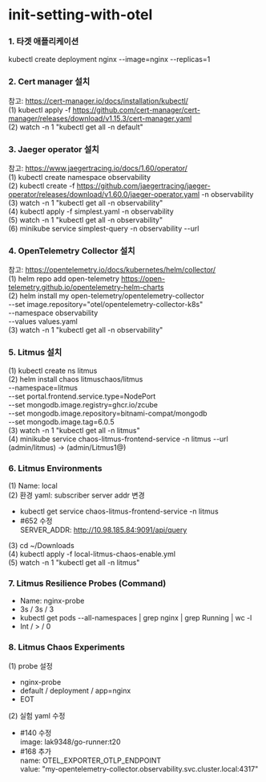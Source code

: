 # init-setting-with-otel

### 1. 타겟 애플리케이션
kubectl create deployment nginx --image=nginx --replicas=1  

### 2. Cert manager 설치  
참고: https://cert-manager.io/docs/installation/kubectl/  
(1) kubectl apply -f https://github.com/cert-manager/cert-manager/releases/download/v1.15.3/cert-manager.yaml  
(2) watch -n 1 "kubectl get all -n default"  

### 3. Jaeger operator 설치
참고: https://www.jaegertracing.io/docs/1.60/operator/   
(1) kubectl create namespace observability   
(2) kubectl create -f https://github.com/jaegertracing/jaeger-operator/releases/download/v1.60.0/jaeger-operator.yaml -n observability   
(3) watch -n 1 "kubectl get all -n observability"  
(4) kubectl apply -f simplest.yaml -n observability   
(5) watch -n 1 "kubectl get all -n observability"  
(6) minikube service simplest-query -n observability --url   

### 4. OpenTelemetry Collector 설치
참고: https://opentelemetry.io/docs/kubernetes/helm/collector/   
(1) helm repo add open-telemetry https://open-telemetry.github.io/opentelemetry-helm-charts    
(2) helm install my open-telemetry/opentelemetry-collector \
  --set image.repository="otel/opentelemetry-collector-k8s" \
  --namespace observability \
  --values values.yaml    
(3) watch -n 1 "kubectl get all -n observability"   
 
### 5. Litmus 설치
(1) kubectl create ns litmus   
(2) helm install chaos litmuschaos/litmus \
--namespace=litmus \
--set portal.frontend.service.type=NodePort \
--set mongodb.image.registry=ghcr.io/zcube \
--set mongodb.image.repository=bitnami-compat/mongodb \
--set mongodb.image.tag=6.0.5   
(3) watch -n 1 "kubectl get all -n litmus"   
(4) minikube service chaos-litmus-frontend-service -n litmus --url    
(admin/litmus) -> (admin/Litmus1@)   

### 6. Litmus Environments
(1) Name: local   
(2) 환경 yaml: subscriber server addr 변경
- kubectl get service chaos-litmus-frontend-service -n litmus  
- #652 수정  
  SERVER_ADDR: http://10.98.185.84:9091/api/query   

(3) cd ~/Downloads   
(4) kubectl apply -f local-litmus-chaos-enable.yml   
(5) watch -n 1 "kubectl get all -n litmus" 

### 7. Litmus Resilience Probes (Command)
- Name: nginx-probe   
- 3s / 3s / 3   
- kubectl get pods --all-namespaces | grep nginx | grep Running | wc -l   
- Int / > / 0   

### 8. Litmus Chaos Experiments
(1) probe 설정    
- nginx-probe   
- default / deployment / app=nginx   
- EOT   

(2) 실험 yaml 수정  
- #140 수정   
  image: lak9348/go-runner:t20   
- #168 추가   
  name: OTEL_EXPORTER_OTLP_ENDPOINT     
  value: "my-opentelemetry-collector.observability.svc.cluster.local:4317"      

